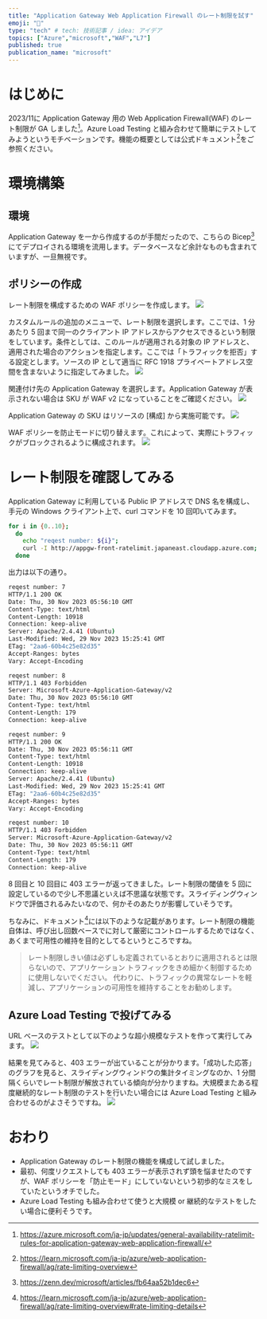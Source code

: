 ```yaml
---
title: "Application Gateway Web Application Firewall のレート制限を試す"
emoji: "🧇"
type: "tech" # tech: 技術記事 / idea: アイデア
topics: ["Azure","microsoft","WAF","L7"]
published: true
publication_name: "microsoft"
---
```



# はじめに
2023/11に Application Gateway 用の Web Application Firewall(WAF) のレート制限が GA しました[^1]。Azure Load Testing と組み合わせて簡単にテストしてみようというモチベーションです。機能の概要としては公式ドキュメント[^2]をご参照ください。

[^1]:https://azure.microsoft.com/ja-jp/updates/general-availability-ratelimit-rules-for-application-gateway-web-application-firewall/
[^2]:https://learn.microsoft.com/ja-jp/azure/web-application-firewall/ag/rate-limiting-overview

# 環境構築

## 環境
Application Gateway を一から作成するのが手間だったので、こちらの Bicep[^3] にてデプロイされる環境を流用します。データベースなど余計なものも含まれていますが、一旦無視です。
[^3]:https://zenn.dev/microsoft/articles/fb64aa52b1dec6

## ポリシーの作成
レート制限を構成するための WAF ポリシーを作成します。
![](/images/20231130-wafratelimit/01.png)

カスタムルールの追加のメニューで、レート制限を選択します。ここでは、1 分あたり 5 回まで同一のクライアント IP アドレスからアクセスできるという制限をしています。条件としては、このルールが適用される対象の IP アドレスと、適用された場合のアクションを指定します。ここでは「トラフィックを拒否」する設定とします。ソースの IP として適当に RFC 1918 プライベートアドレス空間を含まないように指定してみました。
![](/images/20231130-wafratelimit/02.png)

関連付け先の Application Gateway を選択します。Application Gateway が表示されない場合は SKU が WAF v2 になっていることをご確認ください。
![](/images/20231130-wafratelimit/03.png)


Application Gateway の SKU はリソースの [構成] から実施可能です。
![](/images/20231130-wafratelimit/04.png)


WAF ポリシーを防止モードに切り替えます。これによって、実際にトラフィックがブロックされるように構成されます。
![](/images/20231130-wafratelimit/05.png)

# レート制限を確認してみる

Application Gateway に利用している Public IP アドレスで DNS 名を構成し、手元の Windows クライアント上で、curl コマンドを 10 回叩いてみます。

```bash
for i in {0..10};
  do
    echo "reqest number: ${i}";
    curl -I http://appgw-front-ratelimit.japaneast.cloudapp.azure.com;
  done
```

出力は以下の通り。

```bash
reqest number: 7
HTTP/1.1 200 OK
Date: Thu, 30 Nov 2023 05:56:10 GMT
Content-Type: text/html
Content-Length: 10918
Connection: keep-alive
Server: Apache/2.4.41 (Ubuntu)
Last-Modified: Wed, 29 Nov 2023 15:25:41 GMT
ETag: "2aa6-60b4c25e82d35"
Accept-Ranges: bytes
Vary: Accept-Encoding

reqest number: 8
HTTP/1.1 403 Forbidden
Server: Microsoft-Azure-Application-Gateway/v2
Date: Thu, 30 Nov 2023 05:56:10 GMT
Content-Type: text/html
Content-Length: 179
Connection: keep-alive

reqest number: 9
HTTP/1.1 200 OK
Date: Thu, 30 Nov 2023 05:56:11 GMT
Content-Type: text/html
Content-Length: 10918
Connection: keep-alive
Server: Apache/2.4.41 (Ubuntu)
Last-Modified: Wed, 29 Nov 2023 15:25:41 GMT
ETag: "2aa6-60b4c25e82d35"
Accept-Ranges: bytes
Vary: Accept-Encoding

reqest number: 10
HTTP/1.1 403 Forbidden
Server: Microsoft-Azure-Application-Gateway/v2
Date: Thu, 30 Nov 2023 05:56:11 GMT
Content-Type: text/html
Content-Length: 179
Connection: keep-alive
```

8 回目と 10 回目に 403 エラーが返ってきました。レート制限の閾値を 5 回に設定しているので少し不思議といえば不思議な状態です。スライディングウィンドウで評価されるみたいなので、何かそのあたりが影響していそうです。

ちなみに、ドキュメント[^4]には以下のような記載があります。レート制限の機能自体は、呼び出し回数ベースでに対して厳密にコントロールするためではなく、あくまで可用性の維持を目的としてるというところですね。

> レート制限しきい値は必ずしも定義されているとおりに適用されるとは限らないので、アプリケーション トラフィックをきめ細かく制御するために使用しないでください。 代わりに、トラフィックの異常なレートを軽減し、アプリケーションの可用性を維持することをお勧めします。
    
[^4]:https://learn.microsoft.com/ja-jp/azure/web-application-firewall/ag/rate-limiting-overview#rate-limiting-details

## Azure Load Testing で投げてみる

URL ベースのテストとして以下のような超小規模なテストを作って実行してみます。
![](/images/20231130-wafratelimit/06.png)

結果を見てみると、403 エラーが出ていることが分かります。「成功した応答」のグラフを見ると、スライディングウィンドウの集計タイミングなのか、1 分間隔くらいでレート制限が解放されている傾向が分かりますね。大規模またある程度継続的なレート制限のテストを行いたい場合には Azure Load Testing と組み合わせるのがよさそうですね。
![](/images/20231130-wafratelimit/07.png)

# おわり
- Application Gateway のレート制限の機能を構成して試しました。
- 最初、何度リクエストしても 403 エラーが表示されず頭を悩ませたのですが、WAF ポリシーを「防止モード」にしていないという初歩的なミスをしていたというオチでした。
- Azure Load Testing も組み合わせて使うと大規模 or 継続的なテストをしたい場合に便利そうです。
